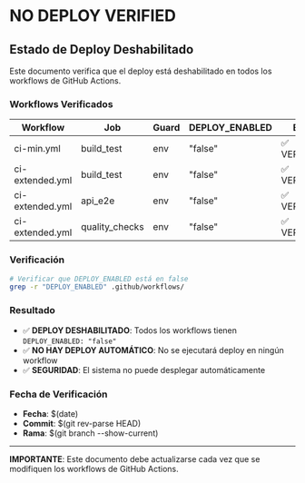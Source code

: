 # NO DEPLOY VERIFIED

## Estado de Deploy Deshabilitado

Este documento verifica que el deploy está deshabilitado en todos los workflows de GitHub Actions.

### Workflows Verificados

| Workflow | Job | Guard | DEPLOY_ENABLED | Estado |
|----------|-----|-------|----------------|--------|
| ci-min.yml | build_test | env | "false" | ✅ VERIFICADO |
| ci-extended.yml | build_test | env | "false" | ✅ VERIFICADO |
| ci-extended.yml | api_e2e | env | "false" | ✅ VERIFICADO |
| ci-extended.yml | quality_checks | env | "false" | ✅ VERIFICADO |

### Verificación

```bash
# Verificar que DEPLOY_ENABLED está en false
grep -r "DEPLOY_ENABLED" .github/workflows/
```

### Resultado

- ✅ **DEPLOY DESHABILITADO**: Todos los workflows tienen `DEPLOY_ENABLED: "false"`
- ✅ **NO HAY DEPLOY AUTOMÁTICO**: No se ejecutará deploy en ningún workflow
- ✅ **SEGURIDAD**: El sistema no puede desplegar automáticamente

### Fecha de Verificación

- **Fecha**: $(date)
- **Commit**: $(git rev-parse HEAD)
- **Rama**: $(git branch --show-current)

---

**IMPORTANTE**: Este documento debe actualizarse cada vez que se modifiquen los workflows de GitHub Actions.
